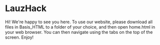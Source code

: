 # LauzHack

Hi! We're happy to see you here.
To use our website, please download all files in Basis_HTML to a folder of your choice, and then open home.html in your web browser. You can then navigate using the tabs on the top of the screen. 
Enjoy!
